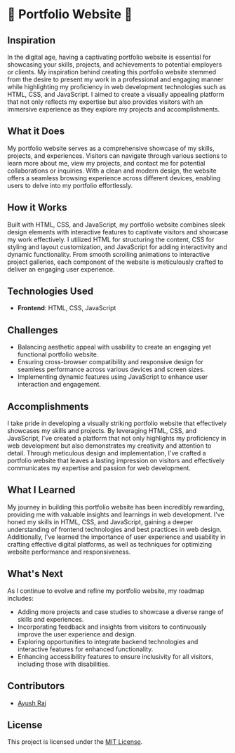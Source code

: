 # 🚀 Portfolio Website 🌟

## Inspiration

In the digital age, having a captivating portfolio website is essential for showcasing your skills, projects, and achievements to potential employers or clients. My inspiration behind creating this portfolio website stemmed from the desire to present my work in a professional and engaging manner while highlighting my proficiency in web development technologies such as HTML, CSS, and JavaScript. I aimed to create a visually appealing platform that not only reflects my expertise but also provides visitors with an immersive experience as they explore my projects and accomplishments.

## What it Does

My portfolio website serves as a comprehensive showcase of my skills, projects, and experiences. Visitors can navigate through various sections to learn more about me, view my projects, and contact me for potential collaborations or inquiries. With a clean and modern design, the website offers a seamless browsing experience across different devices, enabling users to delve into my portfolio effortlessly.

## How it Works

Built with HTML, CSS, and JavaScript, my portfolio website combines sleek design elements with interactive features to captivate visitors and showcase my work effectively. I utilized HTML for structuring the content, CSS for styling and layout customization, and JavaScript for adding interactivity and dynamic functionality. From smooth scrolling animations to interactive project galleries, each component of the website is meticulously crafted to deliver an engaging user experience.

## Technologies Used

- **Frontend**: HTML, CSS, JavaScript

## Challenges

- Balancing aesthetic appeal with usability to create an engaging yet functional portfolio website.
- Ensuring cross-browser compatibility and responsive design for seamless performance across various devices and screen sizes.
- Implementing dynamic features using JavaScript to enhance user interaction and engagement.

## Accomplishments

I take pride in developing a visually striking portfolio website that effectively showcases my skills and projects. By leveraging HTML, CSS, and JavaScript, I've created a platform that not only highlights my proficiency in web development but also demonstrates my creativity and attention to detail. Through meticulous design and implementation, I've crafted a portfolio website that leaves a lasting impression on visitors and effectively communicates my expertise and passion for web development.

## What I Learned

My journey in building this portfolio website has been incredibly rewarding, providing me with valuable insights and learnings in web development. I've honed my skills in HTML, CSS, and JavaScript, gaining a deeper understanding of frontend technologies and best practices in web design. Additionally, I've learned the importance of user experience and usability in crafting effective digital platforms, as well as techniques for optimizing website performance and responsiveness.

## What's Next

As I continue to evolve and refine my portfolio website, my roadmap includes:

- Adding more projects and case studies to showcase a diverse range of skills and experiences.
- Incorporating feedback and insights from visitors to continuously improve the user experience and design.
- Exploring opportunities to integrate backend technologies and interactive features for enhanced functionality.
- Enhancing accessibility features to ensure inclusivity for all visitors, including those with disabilities.

## Contributors

- [Ayush Raj](https://github.com/Ayushomega14)

## License

This project is licensed under the [MIT License](LICENSE).

